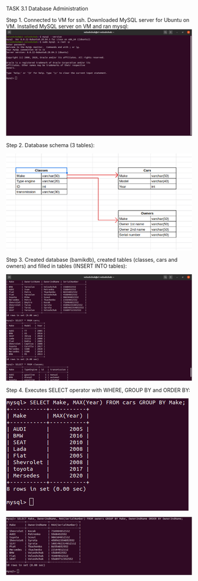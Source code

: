TASK 3.1 Database Administration

Step 1. Connected to VM for ssh. Downloaded MySQL server for Ubuntu on VM. Installed MySQL server on VM and ran mysql:
![](images/scr1.png)

Step 2. Database schema (3 tables):

![](images/schema.png)

Step 3. Created database (bamikdb), created tables (classes, cars and owners)  and filled in tables (INSERT INTO tables):

![](images/scr2.png)

Step 4. Executes SELECT operator with WHERE, GROUP BY and ORDER BY:

![](images/scr3.png)

![](images/scr4.png)
